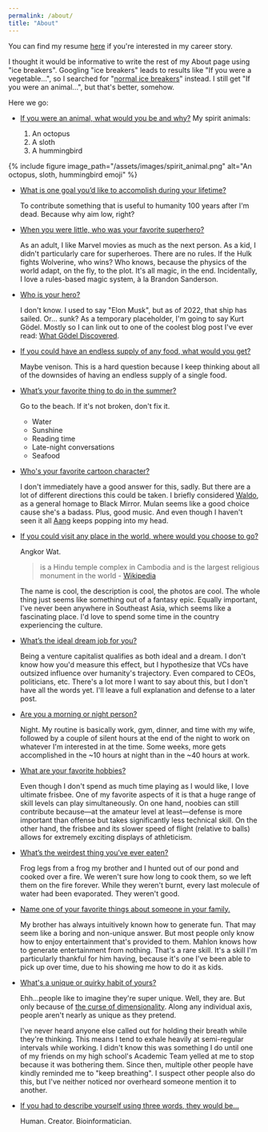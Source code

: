 ```yaml
---
permalink: /about/
title: "About"
---
```


You can find my resume [here](https://drive.google.com/file/d/1C13CJkXqMgaY502JOgk-FFflkOks1PY4/view?usp=sharing) if you're interested in my career story.

I thought it would be informative to write the rest of my About page using "ice breakers".
Googling "ice breakers" leads to results like "If you were a vegetable...",
so I searched for "[normal ice breakers](https://www.icebreakers.ws/small-group/icebreaker-questions.html)" instead.
I still get "If you were an animal...", but that's better, somehow.

Here we go:

* <u> If you were an animal, what would you be and why?</u>
  My spirit animals:

  1. An octopus
  2. A sloth
  3. A hummingbird

{% include figure image_path="/assets/images/spirit_animal.png" alt="An octopus, sloth, hummingbird emoji" %}

* <u> What is one goal you’d like to accomplish during your lifetime? </u>

  To contribute something that is useful to humanity 100 years after I'm dead.
  Because why aim low, right?

* <u> When you were little, who was your favorite superhero? </u>

  As an adult, I like Marvel movies as much as the next person.
  As a kid, I didn't particularly care for superheroes.
  There are no rules. If the Hulk fights Wolverine, who wins?
  Who knows, because the physics of the world adapt, on the fly, to the plot.
  It's all magic, in the end.
  Incidentally, I love a rules-based magic system, à la Brandon Sanderson.

* <u> Who is your hero? </u>

  I don't know.
  I used to say "Elon Musk", but as of 2022, that ship has sailed.
  Or... sunk?
  As a temporary placeholder, I'm going to say Kurt Gödel.
  Mostly so I can link out to one of the coolest blog post I've ever read:
  [What Gödel Discovered](https://stopa.io/post/269).



* <u> If you could have an endless supply of any food, what would you get? </u>

    Maybe venison. This is a hard question because I keep thinking about all of the downsides of having an endless supply of a single food.


* <u> What’s your favorite thing to do in the summer? </u>

  Go to the beach. If it's not broken, don't fix it.
  * Water
  * Sunshine
  * Reading time
  * Late-night conversations
  * Seafood


* <u> Who's your favorite cartoon character? </u>

  I don't immediately have a good answer for this, sadly.
  But there are a lot of different directions this could be taken.
  I briefly considered [Waldo](https://en.wikipedia.org/wiki/The_Waldo_Moment),
  as a general homage to Black Mirror.
  Mulan seems like a good choice cause she's a badass. Plus, good music.
  And even though I haven't seen it all [Aang](https://en.wikipedia.org/wiki/Aang) keeps popping into my head.

* <u> If you could visit any place in the world, where would you choose to go? </u>

  Angkor Wat.
  > is a Hindu temple complex in Cambodia and is the largest religious monument in the world
  \- [Wikipedia](https://en.wikipedia.org/wiki/Angkor_Wat)

  The name is cool, the description is cool, the photos are cool.
  The whole thing just seems like something out of a fantasy epic.
  Equally important, I've never been anywhere in Southeast Asia,
  which seems like a fascinating place.
  I'd love to spend some time in the country experiencing the culture.

* <u> What’s the ideal dream job for you? </u>

  Being a venture capitalist qualifies as both ideal and a dream.
  I don't know how you'd measure this effect,
  but I hypothesize that VCs have outsized influence over humanity's trajectory.
  Even compared to CEOs, politicians, etc.
  There's a lot more I want to say about this,
  but I don't have all the words yet.
  I'll leave a full explanation and defense to a later post.

* <u> Are you a morning or night person? </u>

  Night.
  My routine is basically work, gym, dinner, and time with my wife, followed by a couple of silent hours at the end of the night to work on whatever I'm interested in at the time.
  Some weeks, more gets accomplished in the ~10 hours at night than in the ~40 hours at work.

* <u> What are your favorite hobbies? </u>

  Even though I don't spend as much time playing as I would like,
  I love ultimate frisbee.
  One of my favorite aspects of it is that a huge range of skill levels can play simultaneously.
  On one hand, noobies can still contribute because—at the amateur level at least—defense is more important than offense but takes significantly less technical skill.
  On the other hand, the frisbee and its slower speed of flight (relative to balls) allows for extremely exciting displays of athleticism.

* <u> What’s the weirdest thing you’ve ever eaten? </u>

  Frog legs from a frog my brother and I hunted out of our pond and cooked over a fire.
  We weren't sure how long to cook them, so we left them on the fire forever.
  While they weren't burnt, every last molecule of water had been evaporated.
  They weren't good.

* <u> Name one of your favorite things about someone in your family. </u>

  My brother has always intuitively known how to generate fun.
  That may seem like a boring and non-unique answer.
  But most people only know how to enjoy entertainment that's provided to them.
  Mahlon knows how to generate entertainment from nothing.
  That's a rare skill.
  It's a skill I'm particularly thankful for him having,
  because it's one I've been able to pick up over time,
  due to his showing me how to do it as kids.

* <u> What's a unique or quirky habit of yours? </u>

  Ehh...people like to imagine they're super unique.
  Well, they are.
  But only because of [the curse of dimensionality](https://en.wikipedia.org/wiki/Curse_of_dimensionality).
  Along any individual axis, people aren't nearly as unique as they pretend.

  I've never heard anyone else called out for holding their breath while they're thinking.
  This means I tend to exhale heavily at semi-regular intervals while working.
  I didn't know this was something I do until one of my friends on my high school's Academic Team yelled at me to stop because it was bothering them. Since then, multiple other people have kindly reminded me to "keep breathing".
  I suspect other people also do this,
  but I've neither noticed nor overheard someone mention it to another.

* <u> If you had to describe yourself using three words, they would be… </u>

  Human. Creator. Bioinformatician.
